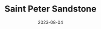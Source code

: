 ---
title: "Saint Peter Sandstone"
type: rock
date: 2023-08-04
type-of: sandstone
tags:
  - sandstone
  - rock
---